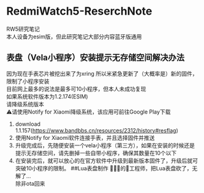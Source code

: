 # RedmiWatch5-ReserchNote
RW5研究笔记  
本人设备为esim版，但此研究笔记大部分内容蓝牙版通用  
## 表盘（Vela小程序）安装提示无存储空间解决办法  
因为现在手表芯片被挖出来了为xring 所以米紧急更新了（大概率是）新的固件，限制了小程序安装  
目前网上最多的说法是最多可10小程序，但本人未成功复现  
如果系统软件版本为1.2.174(ESIM)  
请降级系统版本  
⚠️请使用Notify for Xiaomi降级系统，该应用可前往Google Play下载 
1. download 1.1.157(https://www.bandbbs.cn/resources/2312/history#resflag)  
2. 使用Notify for Xiaomi软件连接手表，并且选择固件并推送
3. 升级完成后，先随便安装一个vela小程序（第三方），如果在安装的时候还是提示无存储空间，请先删掉一些自带小程序，确保其数量在10个以下
4. 在安装完后，就可以放心的在官方软件中升级到最新版本固件了，升级后就可突破10小程序的限制。
##Lua表盘制作
🐶🐔🌿的🐒工程师，把Lua表盘砍了，无解了...  
除非ota回来  
